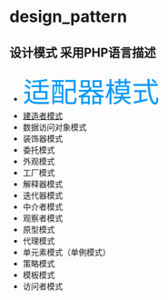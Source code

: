 # design_pattern  

设计模式 采用PHP语言描述
-------------------

*  <font size=7 color=#0099ff>适配器模式</font>
*  <a href="">建造者模式</a>
*  数据访问对象模式
*  装饰器模式
*  委托模式
*  外观模式
*  工厂模式
*  解释器模式
*  迭代器模式
*  中介者模式
*  观察者模式
*  原型模式
*  代理模式
*  单元素模式（单例模式）
*  策略模式
*  模板模式
*  访问者模式
